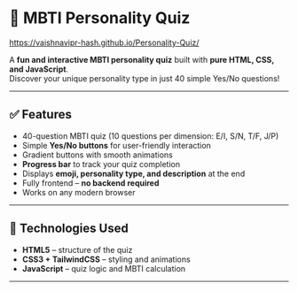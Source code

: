 # 🌟 MBTI Personality Quiz
https://vaishnavipr-hash.github.io/Personality-Quiz/

A **fun and interactive MBTI personality quiz** built with **pure HTML, CSS, and JavaScript**.  
Discover your unique personality type in just 40 simple Yes/No questions!

---

## ✅ Features

- 40-question MBTI quiz (10 questions per dimension: E/I, S/N, T/F, J/P)  
- Simple **Yes/No buttons** for user-friendly interaction  
- Gradient buttons with smooth animations  
- **Progress bar** to track your quiz completion  
- Displays **emoji, personality type, and description** at the end  
- Fully frontend – **no backend required**  
- Works on any modern browser  

---

## 🎨 Technologies Used

- **HTML5** – structure of the quiz  
- **CSS3 + TailwindCSS** – styling and animations  
- **JavaScript** – quiz logic and MBTI calculation  

---

